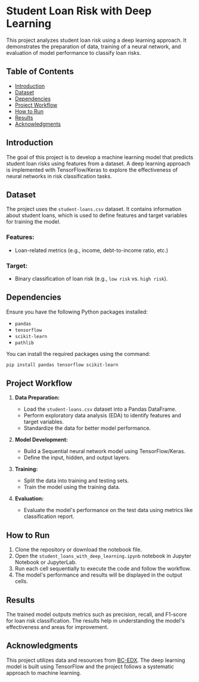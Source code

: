 # Student Loan Risk with Deep Learning

This project analyzes student loan risk using a deep learning approach. It demonstrates the preparation of data, training of a neural network, and evaluation of model performance to classify loan risks.

## Table of Contents
- [Introduction](#introduction)
- [Dataset](#dataset)
- [Dependencies](#dependencies)
- [Project Workflow](#project-workflow)
- [How to Run](#how-to-run)
- [Results](#results)
- [Acknowledgments](#acknowledgments)

## Introduction
The goal of this project is to develop a machine learning model that predicts student loan risks using features from a dataset. A deep learning approach is implemented with TensorFlow/Keras to explore the effectiveness of neural networks in risk classification tasks.

## Dataset
The project uses the `student-loans.csv` dataset. It contains information about student loans, which is used to define features and target variables for training the model.

### Features:
- Loan-related metrics (e.g., income, debt-to-income ratio, etc.)

### Target:
- Binary classification of loan risk (e.g., `low risk` vs. `high risk`).

## Dependencies
Ensure you have the following Python packages installed:

- `pandas`
- `tensorflow`
- `scikit-learn`
- `pathlib`

You can install the required packages using the command:

```bash
pip install pandas tensorflow scikit-learn
```

## Project Workflow
1. **Data Preparation:**
   - Load the `student-loans.csv` dataset into a Pandas DataFrame.
   - Perform exploratory data analysis (EDA) to identify features and target variables.
   - Standardize the data for better model performance.

2. **Model Development:**
   - Build a Sequential neural network model using TensorFlow/Keras.
   - Define the input, hidden, and output layers.

3. **Training:**
   - Split the data into training and testing sets.
   - Train the model using the training data.

4. **Evaluation:**
   - Evaluate the model's performance on the test data using metrics like classification report.

## How to Run
1. Clone the repository or download the notebook file.
2. Open the `student_loans_with_deep_learning.ipynb` notebook in Jupyter Notebook or JupyterLab.
3. Run each cell sequentially to execute the code and follow the workflow.
4. The model's performance and results will be displayed in the output cells.

## Results
The trained model outputs metrics such as precision, recall, and F1-score for loan risk classification. The results help in understanding the model's effectiveness and areas for improvement.

## Acknowledgments
This project utilizes data and resources from [BC-EDX](https://static.bc-edx.com). The deep learning model is built using TensorFlow and the project follows a systematic approach to machine learning.
